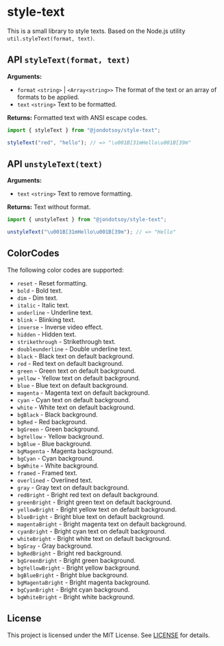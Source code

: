 # style-text

This is a small library to style texts. Based on the Node.js utility `util.styleText(format, text)`.

## API `styleText(format, text)`

**Arguments:**

- `format` `<string>` | `<Array<string>>` The format of the text or an array of formats to be applied.
- `text` `<string>` Text to be formatted.

**Returns:** Formatted text with ANSI escape codes.

```js
import { styleText } from "@jondotsoy/style-text";

styleText("red", "hello"); // => "\u001B[31mHello\u001B[39m"
```

## API `unstyleText(text)`

**Arguments:**

- `text` `<string>` Text to remove formatting.

**Returns:** Text without format.

```js
import { unstyleText } from "@jondotsoy/style-text";

unstyleText("\u001B[31mHello\u001B[39m"); // => "Hello"
```

## ColorCodes

The following color codes are supported:

- `reset` - Reset formatting.
- `bold` - Bold text.
- `dim` - Dim text.
- `italic` - Italic text.
- `underline` - Underline text.
- `blink` - Blinking text.
- `inverse` - Inverse video effect.
- `hidden` - Hidden text.
- `strikethrough` - Strikethrough text.
- `doubleunderline` - Double underline text.
- `black` - Black text on default background.
- `red` - Red text on default background.
- `green` - Green text on default background.
- `yellow` - Yellow text on default background.
- `blue` - Blue text on default background.
- `magenta` - Magenta text on default background.
- `cyan` - Cyan text on default background.
- `white` - White text on default background.
- `bgBlack` - Black background.
- `bgRed` - Red background.
- `bgGreen` - Green background.
- `bgYellow` - Yellow background.
- `bgBlue` - Blue background.
- `bgMagenta` - Magenta background.
- `bgCyan` - Cyan background.
- `bgWhite` - White background.
- `framed` - Framed text.
- `overlined` - Overlined text.
- `gray` - Gray text on default background.
- `redBright` - Bright red text on default background.
- `greenBright` - Bright green text on default background.
- `yellowBright` - Bright yellow text on default background.
- `blueBright` - Bright blue text on default background.
- `magentaBright` - Bright magenta text on default background.
- `cyanBright` - Bright cyan text on default background.
- `whiteBright` - Bright white text on default background.
- `bgGray` - Gray background.
- `bgRedBright` - Bright red background.
- `bgGreenBright` - Bright green background.
- `bgYellowBright` - Bright yellow background.
- `bgBlueBright` - Bright blue background.
- `bgMagentaBright` - Bright magenta background.
- `bgCyanBright` - Bright cyan background.
- `bgWhiteBright` - Bright white background.

## License

This project is licensed under the MIT License. See [LICENSE](./LICENSE) for details.
